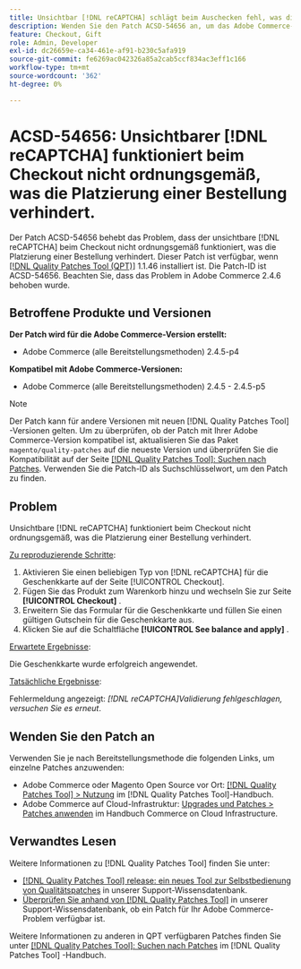 ```yaml
---
title: Unsichtbar [!DNL reCAPTCHA] schlägt beim Auschecken fehl, was die Platzierung der Reihenfolge verhindert
description: Wenden Sie den Patch ACSD-54656 an, um das Adobe Commerce-Problem zu beheben, bei dem der unsichtbare [!DNL reCAPTCHA] beim Checkout nicht ordnungsgemäß funktioniert, was die Platzierung einer Bestellung verhindert.
feature: Checkout, Gift
role: Admin, Developer
exl-id: dc26659e-ca34-461e-af91-b230c5afa919
source-git-commit: fe6269ac042326a85a2cab5ccf834ac3eff1c166
workflow-type: tm+mt
source-wordcount: '362'
ht-degree: 0%

---
```


# ACSD-54656: Unsichtbarer [!DNL reCAPTCHA] funktioniert beim Checkout nicht ordnungsgemäß, was die Platzierung einer Bestellung verhindert.

Der Patch ACSD-54656 behebt das Problem, dass der unsichtbare [!DNL reCAPTCHA] beim Checkout nicht ordnungsgemäß funktioniert, was die Platzierung einer Bestellung verhindert. Dieser Patch ist verfügbar, wenn [[!DNL Quality Patches Tool (QPT)]](/help/announcements/adobe-commerce-announcements/magento-quality-patches-released-new-tool-to-self-serve-quality-patches.md) 1.1.46 installiert ist. Die Patch-ID ist ACSD-54656. Beachten Sie, dass das Problem in Adobe Commerce 2.4.6 behoben wurde.

## Betroffene Produkte und Versionen

**Der Patch wird für die Adobe Commerce-Version erstellt:**

* Adobe Commerce (alle Bereitstellungsmethoden) 2.4.5-p4

**Kompatibel mit Adobe Commerce-Versionen:**

* Adobe Commerce (alle Bereitstellungsmethoden) 2.4.5 - 2.4.5-p5

>[!NOTE]
>
>Der Patch kann für andere Versionen mit neuen [!DNL Quality Patches Tool] -Versionen gelten. Um zu überprüfen, ob der Patch mit Ihrer Adobe Commerce-Version kompatibel ist, aktualisieren Sie das Paket `magento/quality-patches` auf die neueste Version und überprüfen Sie die Kompatibilität auf der Seite [[!DNL Quality Patches Tool]: Suchen nach Patches](https://experienceleague.adobe.com/tools/commerce-quality-patches/index.html). Verwenden Sie die Patch-ID als Suchschlüsselwort, um den Patch zu finden.

## Problem

Unsichtbare [!DNL reCAPTCHA] funktioniert beim Checkout nicht ordnungsgemäß, was die Platzierung einer Bestellung verhindert.

<u>Zu reproduzierende Schritte</u>:

1. Aktivieren Sie einen beliebigen Typ von [!DNL reCAPTCHA] für die Geschenkkarte auf der Seite [!UICONTROL Checkout].
1. Fügen Sie das Produkt zum Warenkorb hinzu und wechseln Sie zur Seite **[!UICONTROL Checkout]** .
1. Erweitern Sie das Formular für die Geschenkkarte und füllen Sie einen gültigen Gutschein für die Geschenkkarte aus.
1. Klicken Sie auf die Schaltfläche **[!UICONTROL See balance and apply]** .

<u>Erwartete Ergebnisse</u>:

Die Geschenkkarte wurde erfolgreich angewendet.

<u>Tatsächliche Ergebnisse</u>:

Fehlermeldung angezeigt: *[!DNL reCAPTCHA]Validierung fehlgeschlagen, versuchen Sie es erneut*.

## Wenden Sie den Patch an

Verwenden Sie je nach Bereitstellungsmethode die folgenden Links, um einzelne Patches anzuwenden:

* Adobe Commerce oder Magento Open Source vor Ort: [[!DNL Quality Patches Tool] > Nutzung](https://experienceleague.adobe.com/docs/commerce-operations/tools/quality-patches-tool/usage.html) im [!DNL Quality Patches Tool]-Handbuch.
* Adobe Commerce auf Cloud-Infrastruktur: [Upgrades und Patches > Patches anwenden](https://experienceleague.adobe.com/docs/commerce-cloud-service/user-guide/develop/upgrade/apply-patches.html) im Handbuch Commerce on Cloud Infrastructure.

## Verwandtes Lesen

Weitere Informationen zu [!DNL Quality Patches Tool] finden Sie unter:

* [[!DNL Quality Patches Tool] release: ein neues Tool zur Selbstbedienung von Qualitätspatches](/help/announcements/adobe-commerce-announcements/magento-quality-patches-released-new-tool-to-self-serve-quality-patches.md) in unserer Support-Wissensdatenbank.
* [Überprüfen Sie anhand von  [!DNL Quality Patches Tool]](/help/support-tools/patches-available-in-qpt-tool/check-patch-for-magento-issue-with-magento-quality-patches.md) in unserer Support-Wissensdatenbank, ob ein Patch für Ihr Adobe Commerce-Problem verfügbar ist.

Weitere Informationen zu anderen in QPT verfügbaren Patches finden Sie unter [[!DNL Quality Patches Tool]: Suchen nach Patches](https://experienceleague.adobe.com/tools/commerce-quality-patches/index.html) im [!DNL Quality Patches Tool] -Handbuch.
